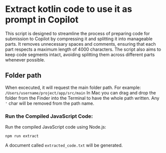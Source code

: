 # Extract kotlin code to use it as prompt in Copilot

This script is designed to streamline the process of preparing code for submission to Copilot by compressing it and splitting it into manageable parts. It removes unnecessary spaces and comments, ensuring that each part respects a maximum length of 4000 characters. The script also aims to keep code segments intact, avoiding splitting them across different parts whenever possible.

## Folder path

When excecuted, it will request the main folder path. For example: `/Users/username/project/app/src/main` In Mac you can drag and drop the folder from the Finder into the Terminal to have the whole path written. Any `'` char will be removed from the path name.

### Run the Compiled JavaScript Code:

Run the compiled JavaScript code using Node.js:

```
npm run extract
```

A document called `extracted_code.txt` will be generated.
